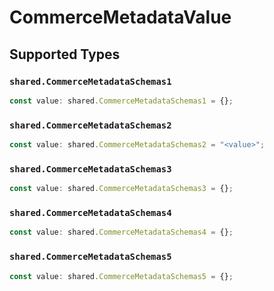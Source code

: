 # CommerceMetadataValue


## Supported Types

### `shared.CommerceMetadataSchemas1`

```typescript
const value: shared.CommerceMetadataSchemas1 = {};
```

### `shared.CommerceMetadataSchemas2`

```typescript
const value: shared.CommerceMetadataSchemas2 = "<value>";
```

### `shared.CommerceMetadataSchemas3`

```typescript
const value: shared.CommerceMetadataSchemas3 = {};
```

### `shared.CommerceMetadataSchemas4`

```typescript
const value: shared.CommerceMetadataSchemas4 = {};
```

### `shared.CommerceMetadataSchemas5`

```typescript
const value: shared.CommerceMetadataSchemas5 = {};
```

